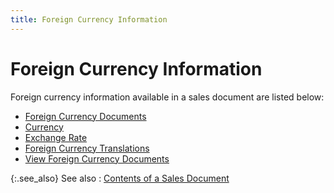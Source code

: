 ```yaml
---
title: Foreign Currency Information
---
```


# Foreign Currency Information


Foreign currency information available in a sales document are listed  below:

- [Foreign  Currency Documents]({{site.sp_baseurl}}/sales-docs/docs-profile/contents/tab-details/details/frgn-cur/foreign_currency_documents_sales_document_content.html)
- [Currency]({{site.sp_baseurl}}/sales-docs/docs-profile/contents/tab-details/details/frgn-cur/currency_sales_process_contents_foreign_curreny_information.html)
- [Exchange  Rate]({{site.sp_baseurl}}/sales-docs/docs-profile/contents/tab-details/details/frgn-cur/exchange_rate_foreign_currency_information_sales_document.html)
- [Foreign  Currency Translations]({{site.sp_baseurl}}/sales-docs/docs-profile/contents/tab-details/details/frgn-cur/foreign_currency_translations_sales_documents_content.html)
- [View  Foreign Currency Documents]({{site.sp_baseurl}}/sales-docs/docs-profile/contents/tab-details/details/frgn-cur/view_foreign_currency_documents_sales_process_content.html)



{:.see_also}
See also
: [Contents  of a Sales Document]({{site.sp_baseurl}}/sales-docs/docs-profile/contents/contents_of_a_sales_document_sales_content.html)
